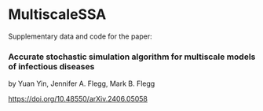 # MultiscaleSSA
Supplementary data and code for the paper:
### Accurate stochastic simulation algorithm for multiscale models of infectious diseases
by Yuan Yin, Jennifer A. Flegg, Mark B. Flegg

https://doi.org/10.48550/arXiv.2406.05058


